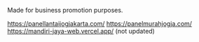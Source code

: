 Made for business promotion purposes.

https://panellantaijogjakarta.com/ 
https://panelmurahjogja.com/ 
https://mandiri-jaya-web.vercel.app/ (not updated)
